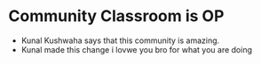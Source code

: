 # Community Classroom is OP

- Kunal Kushwaha says that this community is amazing.
- Kunal made this change
i lovwe you bro for what you are doing
